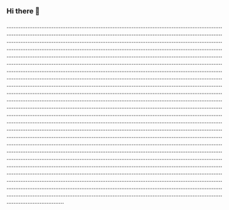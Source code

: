 ### Hi there 👋

.................................................................................................................................................................................................................................................................................................................................................................................................................................................................................................................................................................................................................................................................................................................................................................................................................................................................................................................................................................................................................................................................................................................................................................................................................................................................................................................................................................................................................................................................................................................................................................................................................................................................................................................................................................................................................................................................................................................................................................................................................................................................................................................................................................................................................................................................................................................................................................................................................................................................................................................................................................................................................................................................................................................................................................................................................................................................................................................................................................................................................................................................................................................................